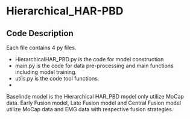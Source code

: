 # Hierarchical_HAR-PBD



## Code Description
Each file contains 4 py files.
- HierarchicalHAR_PBD.py is the code for model construction
- main.py is the code for data pre-processing and main functions including model training. 
- utils.py  is the code tool functions.
- 

Baselinde model is the Hierarchical HAR_PBD model only utilize MoCap data. Early Fusion model, Late Fusion model and Central Fusion model utilize MoCap data and EMG data with respective fusion strategies.
